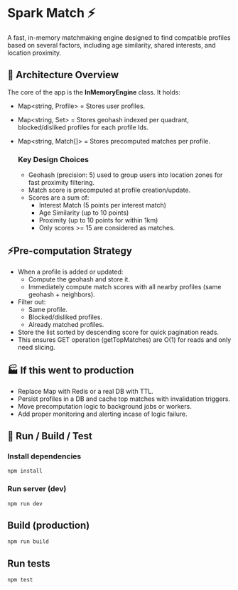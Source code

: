 # Spark Match ⚡️

A fast, in-memory matchmaking engine designed to find compatible profiles based on several factors, including age similarity, shared interests, and location proximity.

## 🧠 Architecture Overview

The core of the app is the **InMemoryEngine** class. It holds:
* Map<string, Profile> = Stores user profiles.
* Map<string, Set<string>> = Stores geohash indexed per quadrant, blocked/disliked profiles for each profile Ids.
* Map<string, Match[]> = Stores precomputed matches per profile.

    ### Key Design Choices
    * Geohash (precision: 5) used to group users into location zones for fast proximity filtering.
    * Match score is precomputed at profile creation/update.
    * Scores are a sum of:
        * Interest Match (5 points per interest match)
        * Age Similarity (up to 10 points)
        * Proximity (up to 10 points for within 1km)
        * Only scores >= 15 are considered as matches.

## ⚡️Pre-computation Strategy
* When a profile is added or updated:
    * Compute the geohash and store it.
    * Immediately compute match scores with all nearby profiles (same geohash + neighbors).
* Filter out:
    * Same profile.
    * Blocked/disliked profiles.
    * Already matched profiles.
* Store the list sorted by descending score for quick pagination reads.
* This ensures GET operation (getTopMatches) are O(1) for reads and only need slicing.

## 🏭 If this went to production
* Replace Map with Redis or a real DB with TTL.
* Persist profiles in a DB and cache top matches with invalidation triggers.
* Move precomputation logic to background jobs or workers.
* Add proper monitoring and alerting incase of logic failure.

## 🚀 Run / Build / Test

### Install dependencies
```
npm install
```
### Run server (dev)
```
npm run dev
```

## Build (production)
```
npm run build
```

## Run tests
```
npm test
```